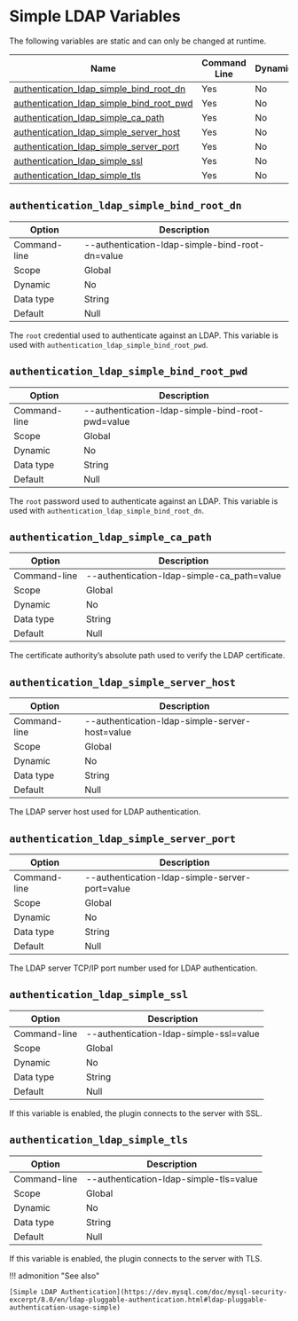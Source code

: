 # Simple LDAP Variables

The following variables are static and can only be changed at runtime.


| Name                                     | Command Line | Dynamic | Scope  |
|------------------------------------------|--------------|---------|--------|
| [authentication_ldap_simple_bind_root_dn](#authentication_ldap_simple_bind_root_dn)  | Yes          | No      | Global |
| [authentication_ldap_simple_bind_root_pwd](#authentication_ldap_simple_bind_root_pwd) | Yes          | No      | Global |
| [authentication_ldap_simple_ca_path](#authentication_ldap_simple_ca_path)       | Yes          | No      | Global |
| [authentication_ldap_simple_server_host](#authentication_ldap_simple_server_host)   | Yes          | No      | Global |
| [authentication_ldap_simple_server_port](#authentication_ldap_simple_server_port)   | Yes          | No      | Global |
| [authentication_ldap_simple_ssl](#authentication_ldap_simple_ssl)           | Yes          | No      | Global |
| [authentication_ldap_simple_tls](#authentication_ldap_simple_tls)           | Yes          | No      | Global |


## `authentication_ldap_simple_bind_root_dn`

| Option       | Description                                     |
|--------------|-------------------------------------------------|
| Command-line | --authentication-ldap-simple-bind-root-dn=value |
| Scope        | Global                                          |
| Dynamic      | No                                              |
| Data type    | String                                          |
| Default      | Null                                            |

The `root` credential used to authenticate against an LDAP. This variable is used with
`authentication_ldap_simple_bind_root_pwd`.

## `authentication_ldap_simple_bind_root_pwd`

| Option       | Description                                      |
|--------------|--------------------------------------------------|
| Command-line | --authentication-ldap-simple-bind-root-pwd=value |
| Scope        | Global                                           |
| Dynamic      | No                                               |
| Data type    | String                                           |
| Default      | Null                                             |

The `root` password used to authenticate against an LDAP. This variable is used with
`authentication_ldap_simple_bind_root_dn`.

## `authentication_ldap_simple_ca_path`

| Option       | Description                                |
|--------------|--------------------------------------------|
| Command-line | --authentication-ldap-simple-ca_path=value |
| Scope        | Global                                     |
| Dynamic      | No                                         |
| Data type    | String                                     |
| Default      | Null                                       |

The certificate authority’s absolute path used to verify the LDAP certificate.

## `authentication_ldap_simple_server_host`

| Option       | Description                                    |
|--------------|------------------------------------------------|
| Command-line | --authentication-ldap-simple-server-host=value |
| Scope        | Global                                         |
| Dynamic      | No                                             |
| Data type    | String                                         |
| Default      | Null                                           |

The LDAP server host used for LDAP authentication.

## `authentication_ldap_simple_server_port`

| Option       | Description                                    |
|--------------|------------------------------------------------|
| Command-line | --authentication-ldap-simple-server-port=value |
| Scope        | Global                                         |
| Dynamic      | No                                             |
| Data type    | String                                         |
| Default      | Null                                           |

The LDAP server TCP/IP port number used for LDAP authentication.

## `authentication_ldap_simple_ssl`

| Option       | Description                            |
|--------------|----------------------------------------|
| Command-line | --authentication-ldap-simple-ssl=value |
| Scope        | Global                                 |
| Dynamic      | No                                     |
| Data type    | String                                 |
| Default      | Null                                   |

If this variable is enabled, the plugin connects to the server with SSL.

## `authentication_ldap_simple_tls`

| Option       | Description                            |
|--------------|----------------------------------------|
| Command-line | --authentication-ldap-simple-tls=value |
| Scope        | Global                                 |
| Dynamic      | No                                     |
| Data type    | String                                 |
| Default      | Null                                   |

If this variable is enabled, the plugin connects to the server with TLS.

!!! admonition "See also"

    [Simple LDAP Authentication](https://dev.mysql.com/doc/mysql-security-excerpt/8.0/en/ldap-pluggable-authentication.html#ldap-pluggable-authentication-usage-simple)